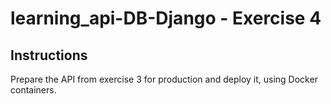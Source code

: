 # learning_api-DB-Django - Exercise 4

## Instructions

Prepare the API from exercise 3 for production and deploy it, using Docker containers.